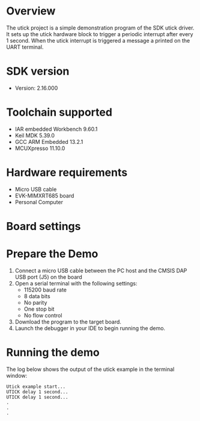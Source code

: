 Overview
========
The utick project is a simple demonstration program of the SDK utick driver. It sets up the utick
hardware block to trigger a periodic interrupt after every 1 second. When the utick interrupt is triggered
a message a printed on the UART terminal.

SDK version
===========
- Version: 2.16.000

Toolchain supported
===================
- IAR embedded Workbench  9.60.1
- Keil MDK  5.39.0
- GCC ARM Embedded  13.2.1
- MCUXpresso  11.10.0

Hardware requirements
=====================
- Micro USB cable
- EVK-MIMXRT685 board
- Personal Computer

Board settings
==============


Prepare the Demo
================
1.  Connect a micro USB cable between the PC host and the CMSIS DAP USB port (J5) on the board
2.  Open a serial terminal with the following settings:
    - 115200 baud rate
    - 8 data bits
    - No parity
    - One stop bit
    - No flow control
3.  Download the program to the target board.
4.  Launch the debugger in your IDE to begin running the demo.

Running the demo
================
The log below shows the output of the utick example in the terminal window:
~~~~~~~~~~~~~~~~~~~~~~~~~~~~~~~~~~~
Utick example start...
UTICK delay 1 second...
UTICK delay 1 second...
.
.
.
~~~~~~~~~~~~~~~~~~~~~~~~~~~~~~~~~~~
